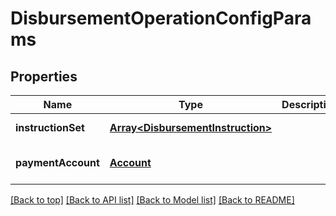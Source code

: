 # DisbursementOperationConfigParams

## Properties

|Name | Type | Description | Notes|
|------------ | ------------- | ------------- | -------------|
|**instructionSet** | [**Array&lt;DisbursementInstruction&gt;**](DisbursementInstruction.md) |  | [default to undefined]|
|**paymentAccount** | [**Account**](Account.md) |  | [optional] [default to undefined]|




[[Back to top]](#) [[Back to API list]](../../README.md#documentation-for-api-endpoints) [[Back to Model list]](../../README.md#documentation-for-models) [[Back to README]](../../README.md)
